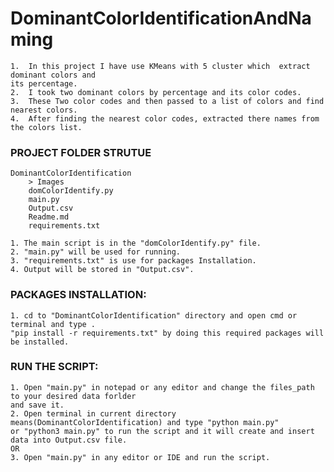 # DominantColorIdentificationAndNaming
    1.  In this project I have use KMeans with 5 cluster which  extract dominant colors and 
    its percentage.
    2.  I took two dominant colors by percentage and its color codes.
    3.  These Two color codes and then passed to a list of colors and find nearest colors.
    4.  After finding the nearest color codes, extracted there names from the colors list.

### PROJECT FOLDER STRUTUE
    DominantColorIdentification
        > Images
        domColorIdentify.py
        main.py
        Output.csv
        Readme.md
        requirements.txt
        
    1. The main script is in the "domColorIdentify.py" file.
    2. "main.py" will be used for running.
    3. "requirements.txt" is use for packages Installation.
    4. Output will be stored in "Output.csv".
    
### PACKAGES INSTALLATION:
    1. cd to "DominantColorIdentification" directory and open cmd or terminal and type .
    "pip install -r requirements.txt" by doing this required packages will be installed.
    
### RUN THE SCRIPT:
    1. Open "main.py" in notepad or any editor and change the files_path to your desired data forlder
    and save it.
    2. Open terminal in current directory means(DominantColorIdentification) and type "python main.py" 
    or "python3 main.py" to run the script and it will create and insert data into Output.csv file.
    OR
    3. Open "main.py" in any editor or IDE and run the script.
